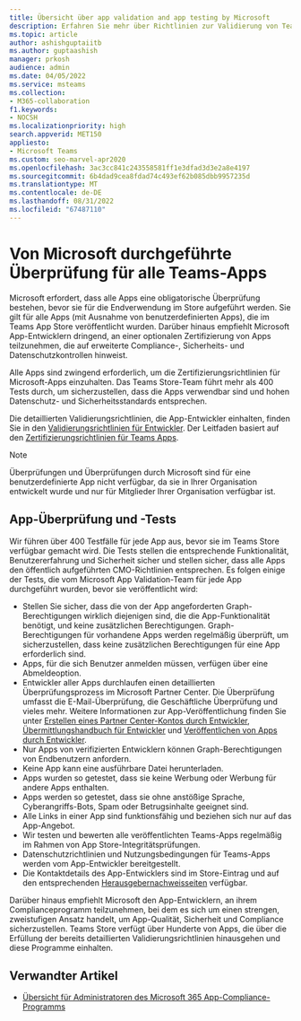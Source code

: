 ```yaml
---
title: Übersicht über app validation and app testing by Microsoft
description: Erfahren Sie mehr über Richtlinien zur Validierung von Teams-Apps basierend auf Zertifizierungsrichtlinien für den Marketplace. Erfahren Sie, wie Microsoft sicherstellt, dass Teams-Apps hohen Datenschutz- und Sicherheitsstandards entsprechen.
ms.topic: article
author: ashishguptaiitb
ms.author: guptaashish
manager: prkosh
audience: admin
ms.date: 04/05/2022
ms.service: msteams
ms.collection:
- M365-collaboration
f1.keywords:
- NOCSH
ms.localizationpriority: high
search.appverid: MET150
appliesto:
- Microsoft Teams
ms.custom: seo-marvel-apr2020
ms.openlocfilehash: 3ac3cc841c243558581ff1e3dfad3d3e2a8e4197
ms.sourcegitcommit: 6b4dad9cea8fdad74c493ef62b085dbb9957235d
ms.translationtype: MT
ms.contentlocale: de-DE
ms.lasthandoff: 08/31/2022
ms.locfileid: "67487110"
---
```

# <a name="validation-performed-by-microsoft-for-all-teams-apps"></a>Von Microsoft durchgeführte Überprüfung für alle Teams-Apps

Microsoft erfordert, dass alle Apps eine obligatorische Überprüfung bestehen, bevor sie für die Endverwendung im Store aufgeführt werden. Sie gilt für alle Apps (mit Ausnahme von benutzerdefinierten Apps), die im Teams App Store veröffentlicht wurden. Darüber hinaus empfiehlt Microsoft App-Entwicklern dringend, an einer optionalen Zertifizierung von Apps teilzunehmen, die auf erweiterte Compliance-, Sicherheits- und Datenschutzkontrollen hinweist.

Alle Apps sind zwingend erforderlich, um die Zertifizierungsrichtlinien für Microsoft-Apps einzuhalten. Das Teams Store-Team führt mehr als 400 Tests durch, um sicherzustellen, dass die Apps verwendbar sind und hohen Datenschutz- und Sicherheitsstandards entsprechen.

Die detaillierten Validierungsrichtlinien, die App-Entwickler einhalten, finden Sie in den [Validierungsrichtlinien für Entwickler](/microsoftteams/platform/concepts/deploy-and-publish/appsource/prepare/teams-store-validation-guidelines). Der Leitfaden basiert auf den [Zertifizierungsrichtlinien für Teams Apps](/legal/marketplace/certification-policies#1140-teams).

> [!NOTE]
> Überprüfungen und Überprüfungen durch Microsoft sind für eine benutzerdefinierte App nicht verfügbar, da sie in Ihrer Organisation entwickelt wurde und nur für Mitglieder Ihrer Organisation verfügbar ist.

## <a name="app-validation-and-testing"></a>App-Überprüfung und -Tests

Wir führen über 400 Testfälle für jede App aus, bevor sie im Teams Store verfügbar gemacht wird. Die Tests stellen die entsprechende Funktionalität, Benutzererfahrung und Sicherheit sicher und stellen sicher, dass alle Apps den öffentlich aufgeführten CMO-Richtlinien entsprechen. Es folgen einige der Tests, die vom Microsoft App Validation-Team für jede App durchgeführt wurden, bevor sie veröffentlicht wird:

* Stellen Sie sicher, dass die von der App angeforderten Graph-Berechtigungen wirklich diejenigen sind, die die App-Funktionalität benötigt, und keine zusätzlichen Berechtigungen. Graph-Berechtigungen für vorhandene Apps werden regelmäßig überprüft, um sicherzustellen, dass keine zusätzlichen Berechtigungen für eine App erforderlich sind.
* Apps, für die sich Benutzer anmelden müssen, verfügen über eine Abmeldeoption.
* Entwickler aller Apps durchlaufen einen detaillierten Überprüfungsprozess im Microsoft Partner Center. Die Überprüfung umfasst die E-Mail-Überprüfung, die Geschäftliche Überprüfung und vieles mehr. Weitere Informationen zur App-Veröffentlichung finden Sie unter [Erstellen eines Partner Center-Kontos durch Entwickler](/microsoftteams/platform/concepts/deploy-and-publish/appsource/prepare/create-partner-center-dev-account), [Übermittlungshandbuch für Entwickler](/office/dev/store/add-in-submission-guide) und [Veröffentlichen von Apps durch Entwickler](https://aka.ms/PublishToTeamsStore).
* Nur Apps von verifizierten Entwicklern können Graph-Berechtigungen von Endbenutzern anfordern.
* Keine App kann eine ausführbare Datei herunterladen.
* Apps wurden so getestet, dass sie keine Werbung oder Werbung für andere Apps enthalten.
* Apps werden so getestet, dass sie ohne anstößige Sprache, Cyberangriffs-Bots, Spam oder Betrugsinhalte geeignet sind.
* Alle Links in einer App sind funktionsfähig und beziehen sich nur auf das App-Angebot.
* Wir testen und bewerten alle veröffentlichten Teams-Apps regelmäßig im Rahmen von App Store-Integritätsprüfungen.
* Datenschutzrichtlinien und Nutzungsbedingungen für Teams-Apps werden vom App-Entwickler bereitgestellt.
* Die Kontaktdetails des App-Entwicklers sind im Store-Eintrag und auf den entsprechenden [Herausgebernachweisseiten](/microsoft-365-app-certification/teams/teams-apps) verfügbar.

Darüber hinaus empfiehlt Microsoft den App-Entwicklern, an ihrem Complianceprogramm teilzunehmen, bei dem es sich um einen strengen, zweistufigen Ansatz handelt, um App-Qualität, Sicherheit und Compliance sicherzustellen. Teams Store verfügt über Hunderte von Apps, die über die Erfüllung der bereits detaillierten Validierungsrichtlinien hinausgehen und diese Programme einhalten.

## <a name="related-article"></a>Verwandter Artikel

* [Übersicht für Administratoren des Microsoft 365 App-Compliance-Programms](overview-of-app-certification.md)
